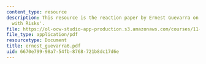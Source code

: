 ```yaml
---
content_type: resource
description: This resource is the reaction paper by Ernest Guevarra on the topic 'Playing
  with Risks'.
file: https://ol-ocw-studio-app-production.s3.amazonaws.com/courses/11-941-disaster-vulnerability-and-resilience-spring-2005/6670e79998a754fb8768721b8dc17d6e_ernest_guevarra6.pdf
file_type: application/pdf
resourcetype: Document
title: ernest_guevarra6.pdf
uid: 6670e799-98a7-54fb-8768-721b8dc17d6e
---
```

